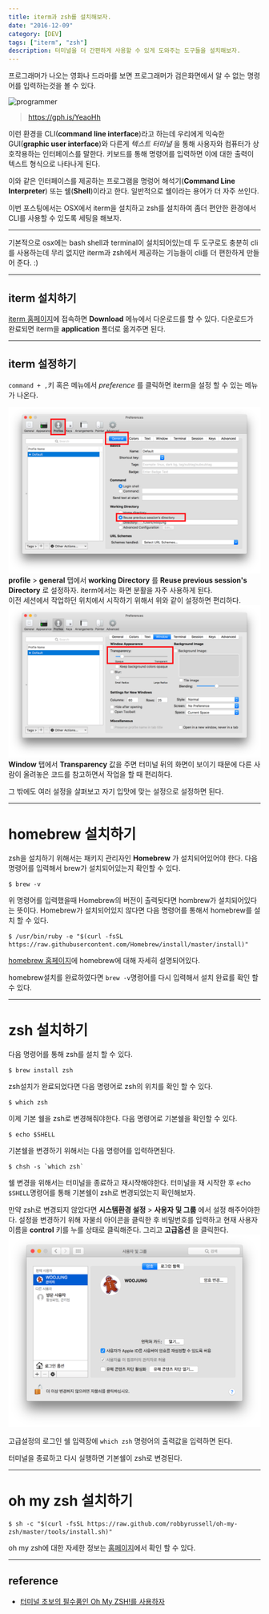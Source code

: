 ```yaml
---
title: iterm과 zsh를 설치해보자.
date: "2016-12-09"
category: [DEV]
tags: ["iterm", "zsh"]
description: 터미널을 더 간편하게 사용할 수 있게 도와주는 도구들을 설치해보자.
---
```


프로그래머가 나오는 영화나 드라마를 보면 프로그래머가 검은화면에서 알 수 없는 명령어를 입력하는것을 볼 수 있다.

![programmer](https://media.giphy.com/media/ZVik7pBtu9dNS/giphy.gif)
> https://gph.is/YeaoHh

이런 환경을 CLI(**command line interface**)라고 하는데 우리에게 익숙한 GUI(**graphic user interface**)와 다른게 *텍스트 터미널* 을 통해 사용자와 컴퓨터가 상호작용하는 인터페이스를 말한다. 키보드를 통해 명령어를 입력하면 이에 대한 출력이 텍스트 형식으로 나타나게 된다.

이와 같은 인터페이스를 제공하는 프로그램을 명렁어 해석기(**Command Line Interpreter**) 또는 쉘(**Shell**)이라고 한다. 일반적으로 쉘이라는 용어가 더 자주 쓰인다.

이번 포스팅에서는 OSX에서 iterm을 설치하고 zsh를 설치하여 좀더 편안한 환경에서 CLI를 사용할 수 있도록 세팅을 해보자.

---

기본적으로 osx에는 bash shell과 terminal이 설치되어있는데 두 도구로도 충분히 cli를 사용하는데 무리 없지만 iterm과 zsh에서 제공하는 기능들이 cli를 더 편한하게 만들어 준다. :)  

---

## iterm 설치하기

[iterm 홈페이지](https://www.iterm2.com/)에 접속하면 **Download** 메뉴에서 다운로드를 할 수 있다. 다운로드가 완료되면 iterm을 **application** 폴더로 옮겨주면 된다.

---

## iterm 설정하기
`command + ,`키 혹은 메뉴에서 *preference* 를 클릭하면 iterm을 설정 할 수 있는 메뉴가 나온다.

![예1](./iterm0.png)
**profile** > **general** 탭에서 **working Directory** 를 **Reuse previous session's Directory** 로 설정하자. iterm에서는 화면 분활을 자주 사용하게 된다.  
이전 세션에서 작업하던 위치에서 시작하기 위해서 위와 같이 설정하면 편리하다.
![예1](./iterm1.png)
**Window** 탭에서 **Transparency** 값을 주면 터미널 뒤의 화면이 보이기 때문에 다른 사람이 올려놓은 코드를 참고하면서 작업을 할 때 편리하다.

그 밖에도 여러 설정을 살펴보고 자기 입맛에 맞는 설정으로 설정하면 된다.

---

# homebrew 설치하기
zsh을 설치하기 위해서는 패키지 관리자인 **Homebrew** 가 설치되어있어야 한다. 다음 명령어를 입력해서 brew가 설치되어있는지 확인할 수 있다.


```shell
$ brew -v
```

위 명령어를 입력했을때 Homebrew의 버전이 출력됫다면 hombrew가 설치되어있다는 뜻이다. Homebrew가 설치되어있지 않다면 다음 명령어를 통해서 homebrew를 설치 할 수 있다.  

```shell
$ /usr/bin/ruby -e "$(curl -fsSL https://raw.githubusercontent.com/Homebrew/install/master/install)"
```

[homebrew 홈페이지](https://brew.sh/index_ko.html)에 homebrew에 대해 자세히 설명되어있다.

homebrew설치를 완료하였다면 `brew -v`명령어를 다시 입력해서 설치 완료를 확인 할 수 있다.

---

# zsh 설치하기

다음 명령어를 통해 zsh를 설치 할 수 있다.

```shell
$ brew install zsh
```

zsh설치가 완료되었다면 다음 명령어로 zsh의 위치를 확인 할 수 있다.

```shell
$ which zsh
```

이제 기본 쉘을 zsh로 변경해줘야한다. 다음 명령어로 기본쉘을 확인할 수 있다.
```shell
$ echo $SHELL
```

기본쉘을 변경하기 위해서는 다음 명령어를 입력하면된다.

```shell
$ chsh -s `which zsh`
```

쉘 변경을 위해서는 터미널을 종료하고 재시쟉해야한다. 터미널을 재 시작한 후 `echo $SHELL`명령어를 통해 기본쉘이 zsh로 변경되었는지 확인해보자.

만약 zsh로 변경되지 않았다면 **시스템환경 설정** > **사용자 및 그룹** 에서 설정 해주어야한다. 설정을 변경하기 위해 자물쇠 아이콘을 클릭한 후 비밀번호를 입력하고 현재 사용자이름을 **control** 키를 누를 상태로 클릭해준다. 그리고 **고급옵션** 을 클릭한다.
![예1](./setting0.png)

고급설정의 로그인 쉘 입력장에 `which zsh` 명령어의 출력값을 입력하면 된다.

터미널을 종료하고 다시 실행하면 기본쉘이 zsh로 변경된다.

---

# oh my zsh 설치하기

```shell
$ sh -c "$(curl -fsSL https://raw.github.com/robbyrussell/oh-my-zsh/master/tools/install.sh)"
```

oh my zsh에 대한 자세한 정보는 [홈페이지](http://ohmyz.sh/)에서 확인 할 수 있다.

---

## reference
- [터미널 초보의 필수품인 Oh My ZSH!를 사용하자](https://nolboo.kim/blog/2015/08/21/oh-my-zsh/)
